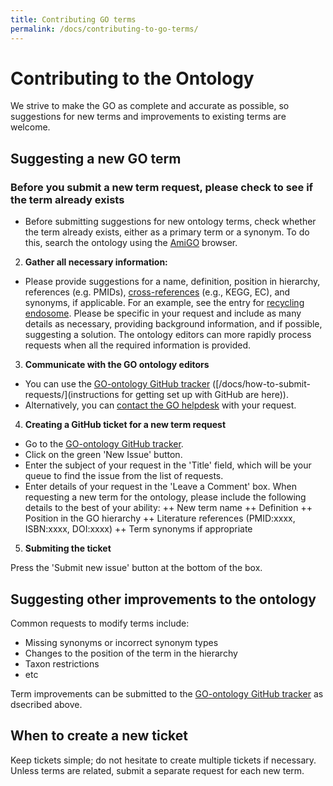 ```yaml
---
title: Contributing GO terms
permalink: /docs/contributing-to-go-terms/
---
```


# Contributing to the Ontology

We strive to make the GO as complete and accurate as possible, so suggestions for new terms and improvements to existing terms are welcome. 

## Suggesting a new GO term

### Before you submit a new term request, please check to see if the term already exists
+ Before submitting suggestions for new ontology terms, check whether the term already exists, either as a primary term or a synonym. To do this, search the ontology using the <a href="http://amigo.geneontology.org/amigo">AmiGO</a> browser. 

2. **Gather all necessary information:** 
+  Please provide suggestions for a name, definition, position in hierarchy, references (e.g. PMIDs), [cross-references](/docs/download-mappings/) (e.g., KEGG, EC), and synonyms, if applicable. For an example, see the entry for [recycling endosome](http://amigo.geneontology.org/amigo/term/GO:0055037). Please be specific in your request and include as many details as necessary, providing background information, and if possible, suggesting a solution. The ontology editors can more rapidly process requests when all the required information is provided. 

3. **Communicate with the GO ontology editors**

+ You can use the <a href="https://github.com/geneontology/go-ontology/issues">GO-ontology GitHub tracker</a> ([/docs/how-to-submit-requests/](instructions for getting set up with GitHub are here)).
+ Alternatively, you can [contact the GO helpdesk](http://help.geneontology.org/) with your request. 

4. **Creating a GitHub ticket for a new term request**

+ Go to the <a href="https://github.com/geneontology/go-ontology/issues">GO-ontology GitHub tracker</a>.
+ Click on the green 'New Issue' button.
+ Enter the subject of your request in the 'Title' field, which will be your queue to find the issue from the list of requests.
+ Enter details of your request in the 'Leave a Comment' box. When requesting a new term for the ontology, please include the following details to the best of your ability:
++ New term name
++ Definition
++ Position in the GO hierarchy
++ Literature references (PMID:xxxx, ISBN:xxxx, DOI:xxxx)
++ Term synonyms if appropriate

5. **Submiting the ticket**

Press the 'Submit new issue' button at the bottom of the box.

## Suggesting other improvements to the ontology
Common requests to modify terms include: 
+ Missing synonyms or incorrect synonym types
+ Changes to the position of the term in the hierarchy
+ Taxon restrictions
+ etc

Term improvements can be submitted to the <a href="https://github.com/geneontology/go-ontology/issues">GO-ontology GitHub tracker</a> as dsecribed above. 

## When to create a new ticket
Keep tickets simple; do not hesitate to create multiple tickets if necessary. Unless terms are related, submit a separate request for each new term.
 
